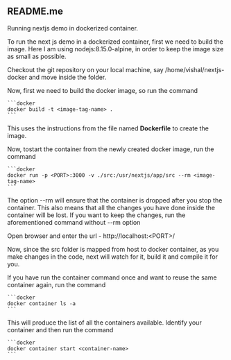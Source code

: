 ## README.me

Running nextjs demo in dockerized container.

To run the next js demo in a dockerized container, first we need to build the
image. Here I am using nodejs:8.15.0-alpine, in order to keep the image size
as small as possible.

Checkout the git repository on your local machine, say /home/vishal/nextjs-docker
and move inside the folder.

Now, first we need to build the docker image, so run the command

    ```docker
    docker build -t <image-tag-name> .
    ```
This uses the instructions from the file named <b>Dockerfile</b> to create the image.

Now, tostart the container from the newly created docker image, run the command

    ```docker
    docker run -p <PORT>:3000 -v ./src:/usr/nextjs/app/src --rm <image-tag-name>
    ```

The option --rm will ensure that the container is dropped after you stop the container.
This also means that all the changes you have done inside the container will be lost.
If you  want to keep the changes, run the aforementioned command without --rm option

Open browser and enter the url - http://localhost:&lt;PORT&gt;/

Now, since the src folder is mapped from host to docker container, as you make
changes in the code, next will watch for it, build it and compile it for you.

If you have run the container command once and want to reuse the same container again,
run the command

    ```docker
    docker container ls -a
    ```

This will produce the list of all the containers available. Identify your container and
then run the command

    ```docker
    docker container start <container-name>
    ```
